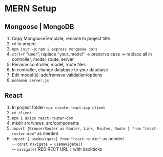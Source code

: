 # MERN Setup

## Mongoose | MongoDB
1. Copy MongooseTemplate, rename to project title
2. `cd` to project
3. `npm init -y`; `npm i express mongoose cors`
4. `ctrl+f` "user", replace "your_model" -> preserve case -> replace all in controller, model, route, server
5. Rename controller, model, route files
6. In controller, change database to your database
7. Edit model(s): add/remove validation/options
8. `nodemon server.js`

## React
1. In project folder: `npx create-react-app client`
2. `cd client`
3. `npm i axios react-router-dom`
4. mkdir src/views, src/components
5. `import {BrowserRouter as Router, Link, Routes, Route } from "react-router-dom"` as needed
6. `import { useNavigate} from "react-router"` as  needed\
-- `const navigate = useNavigate()`\
-- `navigate(`\`REDIRECT URL\``)` with backticks